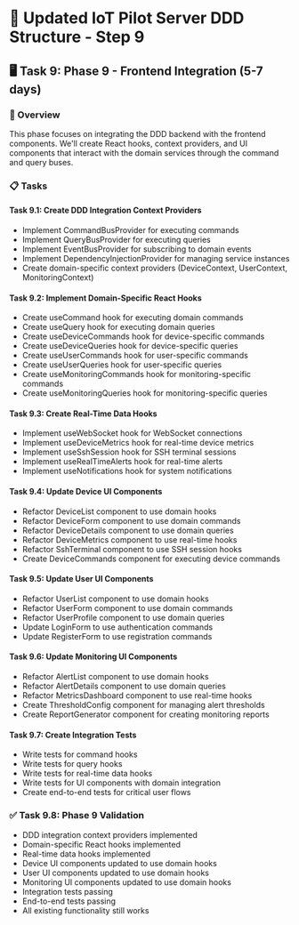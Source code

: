 # 🚀 Updated IoT Pilot Server DDD Structure - Step 9

## 🖥️ Task 9: Phase 9 - Frontend Integration (5-7 days)

### 🎯 Overview
This phase focuses on integrating the DDD backend with the frontend components. We'll create React hooks, context providers, and UI components that interact with the domain services through the command and query buses.

### 📋 Tasks

#### Task 9.1: Create DDD Integration Context Providers
- Implement CommandBusProvider for executing commands
- Implement QueryBusProvider for executing queries
- Implement EventBusProvider for subscribing to domain events
- Implement DependencyInjectionProvider for managing service instances
- Create domain-specific context providers (DeviceContext, UserContext, MonitoringContext)

#### Task 9.2: Implement Domain-Specific React Hooks
- Create useCommand hook for executing domain commands
- Create useQuery hook for executing domain queries
- Create useDeviceCommands hook for device-specific commands
- Create useDeviceQueries hook for device-specific queries
- Create useUserCommands hook for user-specific commands
- Create useUserQueries hook for user-specific queries
- Create useMonitoringCommands hook for monitoring-specific commands
- Create useMonitoringQueries hook for monitoring-specific queries

#### Task 9.3: Create Real-Time Data Hooks
- Implement useWebSocket hook for WebSocket connections
- Implement useDeviceMetrics hook for real-time device metrics
- Implement useSshSession hook for SSH terminal sessions
- Implement useRealTimeAlerts hook for real-time alerts
- Implement useNotifications hook for system notifications

#### Task 9.4: Update Device UI Components
- Refactor DeviceList component to use domain hooks
- Refactor DeviceForm component to use domain commands
- Refactor DeviceDetails component to use domain queries
- Refactor DeviceMetrics component to use real-time hooks
- Refactor SshTerminal component to use SSH session hooks
- Create DeviceCommands component for executing device commands

#### Task 9.5: Update User UI Components
- Refactor UserList component to use domain hooks
- Refactor UserForm component to use domain commands
- Refactor UserProfile component to use domain queries
- Update LoginForm to use authentication commands
- Update RegisterForm to use registration commands

#### Task 9.6: Update Monitoring UI Components
- Refactor AlertList component to use domain hooks
- Refactor AlertDetails component to use domain queries
- Refactor MetricsDashboard component to use real-time hooks
- Create ThresholdConfig component for managing alert thresholds
- Create ReportGenerator component for creating monitoring reports

#### Task 9.7: Create Integration Tests
- Write tests for command hooks
- Write tests for query hooks
- Write tests for real-time data hooks
- Write tests for UI components with domain integration
- Create end-to-end tests for critical user flows

### ✅ Task 9.8: Phase 9 Validation
- DDD integration context providers implemented
- Domain-specific React hooks implemented
- Real-time data hooks implemented
- Device UI components updated to use domain hooks
- User UI components updated to use domain hooks
- Monitoring UI components updated to use domain hooks
- Integration tests passing
- End-to-end tests passing
- All existing functionality still works